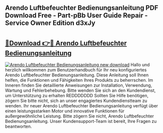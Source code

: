 ## Arendo Luftbefeuchter Bedienungsanleitung PDF Download Free - Part-pBb User Guide Repair - Service Owner Edition d3xJy

# <h2><a href="http://df2beox.blite.top/?on=Arendo+Luftbefeuchter+Bedienungsanleitung">🔗Download 👉🔴 Arendo Luftbefeuchter Bedienungsanleitung</a></h2>

[![Arendo Luftbefeuchter Bedienungsanleitung new download](https://i.imgur.com/lujVjoI.png)](http://df2beox.blite.top/?on=Arendo+Luftbefeuchter+Bedienungsanleitung)
Hallo und herzlich willkommen zum Benutzerhandbuch für Ihr neu konfiguriertes Arendo Luftbefeuchter Bedienungsanleitung. Diese Anleitung soll Ihnen helfen, die Funktionen und Fähigkeiten Ihres Produkts zu beherrschen. Im Inneren finden Sie detaillierte Anweisungen zur Installation, Verwendung, Wartung und Fehlerbehebung. Bitte wenden Sie sich an den Kundendienst, um Unterstützung zu erhalten REDDDDDDD Sollten Sie Hilfe benötigen, zögern Sie bitte nicht, sich an unser engagiertes Kundendienstteam zu wenden. Ihr neuer Arendo Luftbefeuchter Bedienungsanleitung verfügt über einen leistungsstarken Motor und innovative Funktionen für außergewöhnliche Leistung. Bitte zögern Sie nicht, Arendo Luftbefeuchter Bedienungsanleitung. Unser Kundensupport-Team ist bereit, Ihre Fragen zu beantworten.
